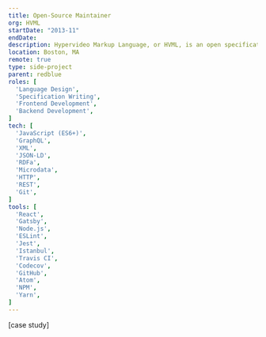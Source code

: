 ```yaml
---
title: Open-Source Maintainer
org: HVML
startDate: "2013-11"
endDate:
description: Hypervideo Markup Language, or HVML, is an open specification that provides a syntax for describing visual media such as films, TV series, or web videos. It can be used in XML databases to make video libraries searchable. It can also be used on the frontend to annotate videos with time-based content and UI.
location: Boston, MA
remote: true
type: side-project
parent: redblue
roles: [
  'Language Design',
  'Specification Writing',
  'Frontend Development',
  'Backend Development',
]
tech: [
  'JavaScript (ES6+)',
  'GraphQL',
  'XML',
  'JSON-LD',
  'RDFa',
  'Microdata',
  'HTTP',
  'REST',
  'Git',
]
tools: [
  'React',
  'Gatsby',
  'Node.js',
  'ESLint',
  'Jest',
  'Istanbul',
  'Travis CI',
  'Codecov',
  'GitHub',
  'Atom',
  'NPM',
  'Yarn',
]
---
```


[case study]

